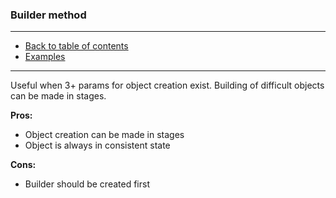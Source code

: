 ### Builder method

---

* [Back to table of contents](https://github.com/vlsidlyarevich/effective-java-follow-up)
* [Examples](Main.java)

---

Useful when 3+ params for object creation exist.
Building of difficult objects can be made in stages.

<b>Pros:</b>
* Object creation can be made in stages
* Object is always in consistent state

<b>Cons:</b> 
* Builder should be created first